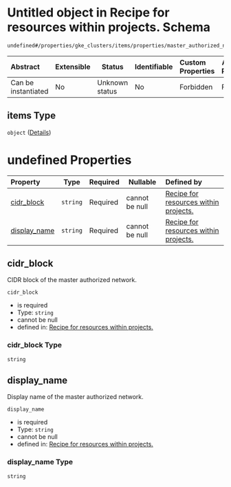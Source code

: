 # Untitled object in Recipe for resources within projects. Schema

```txt
undefined#/properties/gke_clusters/items/properties/master_authorized_networks/items
```




| Abstract            | Extensible | Status         | Identifiable | Custom Properties | Additional Properties | Access Restrictions | Defined In                                                              |
| :------------------ | ---------- | -------------- | ------------ | :---------------- | --------------------- | ------------------- | ----------------------------------------------------------------------- |
| Can be instantiated | No         | Unknown status | No           | Forbidden         | Forbidden             | none                | [resources.schema.json\*](resources.schema.json "open original schema") |

## items Type

`object` ([Details](resources-properties-gke_clusters-items-properties-master_authorized_networks-items.md))

# undefined Properties

| Property                      | Type     | Required | Nullable       | Defined by                                                                                                                                                                                                                                                             |
| :---------------------------- | -------- | -------- | -------------- | :--------------------------------------------------------------------------------------------------------------------------------------------------------------------------------------------------------------------------------------------------------------------- |
| [cidr_block](#cidr_block)     | `string` | Required | cannot be null | [Recipe for resources within projects.](resources-properties-gke_clusters-items-properties-master_authorized_networks-items-properties-cidr_block.md "undefined#/properties/gke_clusters/items/properties/master_authorized_networks/items/properties/cidr_block")     |
| [display_name](#display_name) | `string` | Required | cannot be null | [Recipe for resources within projects.](resources-properties-gke_clusters-items-properties-master_authorized_networks-items-properties-display_name.md "undefined#/properties/gke_clusters/items/properties/master_authorized_networks/items/properties/display_name") |

## cidr_block

CIDR block of the master authorized network.


`cidr_block`

-   is required
-   Type: `string`
-   cannot be null
-   defined in: [Recipe for resources within projects.](resources-properties-gke_clusters-items-properties-master_authorized_networks-items-properties-cidr_block.md "undefined#/properties/gke_clusters/items/properties/master_authorized_networks/items/properties/cidr_block")

### cidr_block Type

`string`

## display_name

Display name of the master authorized network.


`display_name`

-   is required
-   Type: `string`
-   cannot be null
-   defined in: [Recipe for resources within projects.](resources-properties-gke_clusters-items-properties-master_authorized_networks-items-properties-display_name.md "undefined#/properties/gke_clusters/items/properties/master_authorized_networks/items/properties/display_name")

### display_name Type

`string`
